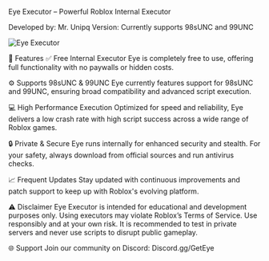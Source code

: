 Eye Executor – Powerful Roblox Internal Executor


Developed by: Mr. Unipq
Version: Currently supports 98sUNC and 99UNC

![Eye Executor](https://media.discordapp.net/attachments/1382065714847813713/1382796447631806575/EyeLogo_1.png?ex=684c750c&is=684b238c&hm=46b2a2b7864198e4a1990af1da580b70939978ba049b61ef79d74602dec6b97d&=&format=webp&quality=lossless&width=548&height=548)

🚀 Features
✅ Free Internal Executor
Eye is completely free to use, offering full functionality with no paywalls or hidden costs.

⚙️ Supports 98sUNC & 99UNC
Eye currently features support for 98sUNC and 99UNC, ensuring broad compatibility and advanced script execution.

💻 High Performance Execution
Optimized for speed and reliability, Eye delivers a low crash rate with high script success across a wide range of Roblox games.

🔒 Private & Secure
Eye runs internally for enhanced security and stealth. For your safety, always download from official sources and run antivirus checks.

📈 Frequent Updates
Stay updated with continuous improvements and patch support to keep up with Roblox's evolving platform.

⚠️ Disclaimer
Eye Executor is intended for educational and development purposes only.
Using executors may violate Roblox’s Terms of Service. Use responsibly and at your own risk. It is recommended to test in private servers and never use scripts to disrupt public gameplay.

🌐 Support
Join our community on Discord: Discord.gg/GetEye
